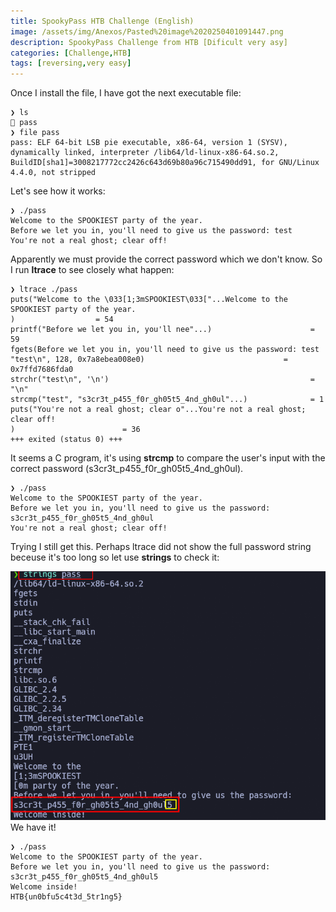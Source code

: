 ```yaml
---
title: SpookyPass HTB Challenge (English)
image: /assets/img/Anexos/Pasted%20image%2020250401091447.png
description: SpookyPass Challenge from HTB [Dificult very asy]
categories: [Challenge,HTB]
tags: [reversing,very easy]
---
```




Once I install the file, I have got the next executable file: 
```shell
❯ ls
 pass
❯ file pass
pass: ELF 64-bit LSB pie executable, x86-64, version 1 (SYSV), dynamically linked, interpreter /lib64/ld-linux-x86-64.so.2, BuildID[sha1]=3008217772cc2426c643d69b80a96c715490dd91, for GNU/Linux 4.4.0, not stripped
```

Let's see how it works:
```shell
❯ ./pass
Welcome to the SPOOKIEST party of the year.
Before we let you in, you'll need to give us the password: test
You're not a real ghost; clear off!
```

Apparently we must provide the correct password which we don't know. So I run **ltrace** to see closely what happen:
```shell
❯ ltrace ./pass
puts("Welcome to the \033[1;3mSPOOKIEST\033["...Welcome to the SPOOKIEST party of the year.
)                  = 54
printf("Before we let you in, you'll nee"...)                      = 59
fgets(Before we let you in, you'll need to give us the password: test
"test\n", 128, 0x7a8ebea008e0)                               = 0x7ffd7686fda0
strchr("test\n", '\n')                                             = "\n"
strcmp("test", "s3cr3t_p455_f0r_gh05t5_4nd_gh0ul"...)              = 1
puts("You're not a real ghost; clear o"...You're not a real ghost; clear off!
)                        = 36
+++ exited (status 0) +++
```

It seems a C program, it's using **strcmp** to compare the user's input with the correct password (s3cr3t_p455_f0r_gh05t5_4nd_gh0ul).

```shell
❯ ./pass
Welcome to the SPOOKIEST party of the year.
Before we let you in, you'll need to give us the password: s3cr3t_p455_f0r_gh05t5_4nd_gh0ul
You're not a real ghost; clear off!
```
Trying I still get this. Perhaps ltrace did not show the full password string beceuse it's too long so let use **strings** to check it:

![](/assets/img/Anexos/Pasted%20image%2020250331133456.png)
We have it!

```shell
❯ ./pass
Welcome to the SPOOKIEST party of the year.
Before we let you in, you'll need to give us the password: s3cr3t_p455_f0r_gh05t5_4nd_gh0ul5
Welcome inside!
HTB{un0bfu5c4t3d_5tr1ng5}

```
